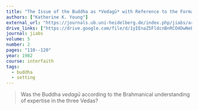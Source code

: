 ```yaml
---
title: "The Issue of the Buddha as *Vedagū* with Reference to the Formation of the Dhamma and the Dialectic with the Brahmins"
authors: ["Katherine K. Young"]
external_url: "https://journals.ub.uni-heidelberg.de/index.php/jiabs/article/download/8581/2488/8389"
drive_links: ["https://drive.google.com/file/d/1yIEnaZ5FldcnBnRCO4DwNeEoDYeAg_ba/view?usp=drivesdk"]
journal: jiabs
volume: 5
number: 2
pages: "110--120"
year: 1982
course: interfaith
tags:
  - buddha
  - setting
---
```


> Was the Buddha *vedagū* according to the Brahmanical understanding of expertise in the three Vedas?
